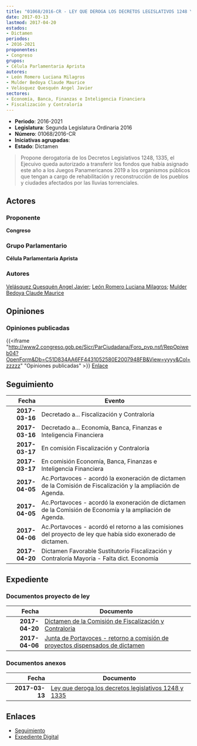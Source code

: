 ```yaml
---
title: "01068/2016-CR - LEY QUE DEROGA LOS DECRETOS LEGISLATIVOS 1248 Y 1335"
date: 2017-03-13
lastmod: 2017-04-20
estados:
- Dictamen
periodos:
- 2016-2021
proponentes:
- Congreso
grupos:
- Célula Parlamentaria Aprista
autores:
- León Romero Luciana Milagros
- Mulder Bedoya Claude Maurice
- Velásquez Quesquén Angel Javier
sectores:
- Economía, Banca, Finanzas e Inteligencia Financiera
- Fiscalización y Contraloría
---
```

- **Periodo**: 2016-2021
- **Legislatura**: Segunda Legislatura Ordinaria 2016
- **Número**: 01068/2016-CR
- **Iniciativas agrupadas**: 
- **Estado**: Dictamen

> Propone derogatoria de los Decretos Legislativos 1248, 1335, el Ejecuivo queda autorizado a transferir los fondos que había asignado este año a los Juegos Panamericanos 2019 a los organismos públicos que tengan a cargo de rehabilitación y reconstrucción de los pueblos y ciudades afectados por las lluvias torrenciales.


## Actores

### Proponente

**Congreso**

### Grupo Parlamentario

**Célula Parlamentaria Aprista**

### Autores

[Velásquez Quesquén Angel Javier](mailto:mailto:jvelasquezq@congreso.gob.pe); [León Romero Luciana Milagros](mailto:mailto:lleon@congreso.gob.pe); [Mulder Bedoya Claude Maurice](mailto:mailto:mmulder@congreso.gob.pe)

## Opiniones

### Opiniones publicadas

{{<iframe "http://www2.congreso.gob.pe/Sicr/ParCiudadana/Foro_pvp.nsf/RepOpiweb04?OpenForm&Db=C51D834AA6FF4431052580E2007948FB&View=yyyy&Col=zzzzz" "Opiniones publicadas" >}}
[Enlace](http://www2.congreso.gob.pe/Sicr/ParCiudadana/Foro_pvp.nsf/RepOpiweb04?OpenForm&Db=C51D834AA6FF4431052580E2007948FB&View=yyyy&Col=zzzzz)


## Seguimiento

| Fecha | Evento |
|------:|--------|
| **2017-03-16** | Decretado a... Fiscalización y Contraloría |
| **2017-03-16** | Decretado a... Economía, Banca, Finanzas e Inteligencia Financiera |
| **2017-03-17** | En comisión Fiscalización y Contraloría |
| **2017-03-17** | En comisión Economía, Banca, Finanzas e Inteligencia Financiera |
| **2017-04-05** | Ac.Portavoces - acordó la exoneración de dictamen de la Comisión de Fiscalización y la ampliación de Agenda. |
| **2017-04-05** | Ac.Portavoces - acordó la exoneración de dictamen de la Comisión de Economía y la ampliación de Agenda. |
| **2017-04-06** | Ac.Portavoces - acordó el retorno a las comisiones del proyecto de ley que había sido exonerado de dictamen. |
| **2017-04-20** | Dictamen Favorable Sustitutorio Fiscalización y Contraloría Mayoria - Falta dict. Economía |

## Expediente

### Documentos proyecto de ley

| Fecha | Documento |
|------:|-----------|
| **2017-04-20** | [Dictamen de la Comisión de Fiscalización y Contraloria](http://www.leyes.congreso.gob.pe/Documentos/2016_2021/Dictamenes/Proyectos_de_Ley/01068DC12MAY20170420.pdf) |
| **2017-04-06** | [Junta de Portavoces - retorno a comisión de proyectos dispensados de dictamen](http://www.leyes.congreso.gob.pe/Documentos/2016_2021/Acuerdos/Junta_Portavoces/AJP0106820170406.pdf) |

### Documentos anexos

| Fecha | Documento |
|------:|-----------|
| **2017-03-13** | [Ley que deroga los decretos legislativos 1248 y 1335](http://www.leyes.congreso.gob.pe/Documentos/2016_2021/Proyectos_de_Ley_y_de_Resoluciones_Legislativas/PL0106820170313..pdf) |

## Enlaces

- [Seguimiento](http://www2.congreso.gob.pe/Sicr/TraDocEstProc/CLProLey2016.nsf/f7fff46988ca05b1052578e100829cc7/cc8a19e8034f2f60052580e200827224?OpenDocument)
- [Expediente Digital](http://www2.congreso.gob.pe/Sicr/TraDocEstProc/Expvirt_2011.nsf/visbusqptramdoc1621/01068?opendocument)

